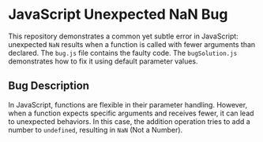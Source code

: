 # JavaScript Unexpected NaN Bug

This repository demonstrates a common yet subtle error in JavaScript: unexpected `NaN` results when a function is called with fewer arguments than declared.  The `bug.js` file contains the faulty code. The `bugSolution.js` demonstrates how to fix it using default parameter values. 

## Bug Description
In JavaScript, functions are flexible in their parameter handling. However, when a function expects specific arguments and receives fewer, it can lead to unexpected behaviors.  In this case, the addition operation tries to add a number to `undefined`, resulting in `NaN` (Not a Number).